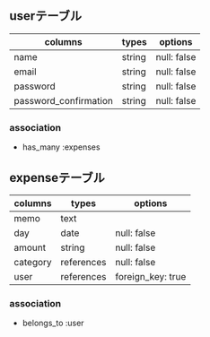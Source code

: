 ## userテーブル
| columns               | types  | options     |
| --------------------- | ------ | ----------- |
| name                  | string | null: false |
| email                 | string | null: false |
| password              | string | null: false |
| password_confirmation | string | null: false |

### association
- has_many :expenses

## expenseテーブル
| columns  | types      | options           |
| -------- | ---------- | ----------------- |
| memo     | text       |                   |
| day      | date       | null: false       |
| amount   | string     | null: false       |
| category | references | null: false       |
| user     | references | foreign_key: true |

### association
- belongs_to :user